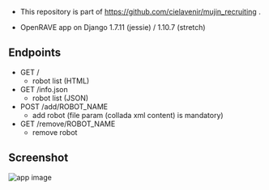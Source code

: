 - This repository is part of https://github.com/cielavenir/mujin_recruiting .

- OpenRAVE app on Django 1.7.11 (jessie) / 1.10.7 (stretch)

## Endpoints

- GET /
  - robot list (HTML)
- GET /info.json
  - robot list (JSON)
- POST /add/ROBOT_NAME
  - add robot (file param (collada xml content) is mandatory)
- GET /remove/ROBOT_NAME
  - remove robot

## Screenshot

![app image](http://i.imgur.com/g6JGsgq.png)
